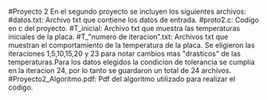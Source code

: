 #Proyecto 2
En el segundo proyecto se incluyen los siguientes archivos:
#datos.txt:
Archivo txt que contiene los datos de entrada.
#proto2.c:
Codigo en c del proyecto.
#T_inicial:
Archivo txt que muestra las temperaturas iniciales de la placa.
#T_"numero de iteracion".txt:
Archivos txt que muestran el comportamiento de la temperatura de la placa. Se eligieron las iteraciones 1,5,10,15,20 y 23 para notar cambios mas "drasticos" de las temperaturas.Para los datos elegidos la condicion de tolerancia se cumplia en la iteracion 24, por lo tanto se guardaron un total de 24 archivos.
#Proyecto2_Algoritmo.pdf:
Pdf del algoritmo utilizado para realizar el codigo.
